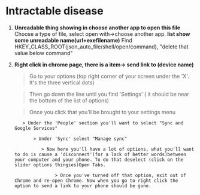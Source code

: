 # Intractable disease
1. **Unreadable thing showing in choose another app to open this file**
  Choose a type of file, select open with->choose another app. **list show some unreadable name(url+exefilename)**
  Find HKEY_CLASS_ROOT(json_auto_file/shell/open/command), "delete that value below command"
2. **Right click in chrome page, there is a item-> send link to (device name)**
   > Go to your options (top right corner of your screen under the 'X'. It's the three vertical dots)
   
    > Then go down the line until you find 'Settings' ( it should be near the bottom of the list of options)
    
      > Once you click that you'll be brought to your settings menu
      
          > Under the 'People' section you'll want to select "Sync and Google Services"
          
              > Under 'Sync' select "Manage sync" 
              
                 > Now here you'll have a lot of options, what you'll want to do is cause a 'disconnect'(for a lack of better words)between your computer and your phone. To do that deselect (click on the slider options thingies)Open Tabs. 
                 
                      > Once you've turned off that option, exit out of Chrome and re-open Chrome. Now when you go to right click the option to send a link to your phone should be gone. 
